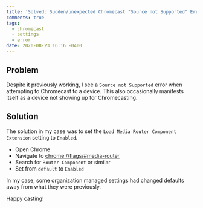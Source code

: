 ```yaml
---
title: 'Solved: Sudden/unexpected Chromecast "Source not Supported" Error'
comments: true
tags:
  - chromecast
  - settings
  - error
date: 2020-08-23 16:16 -0400
---
```

## Problem

Despite it previously working, I see a `Source not Supported` error when attempting to Chromecast to a device. This also occasionally manifests itself as a device not showing up for Chromecasting.

## Solution

The solution in my case was to set the `Load Media Router Component Extension` setting to `Enabled`. 

* Open Chrome
* Navigate to [chrome://flags/#media-router](chrome://flags/#media-router)
* Search for `Router Component` or similar
* Set from `default` to `Enabled`

In my case, some organization managed settings had changed defaults away from what they were previously.

Happy casting!